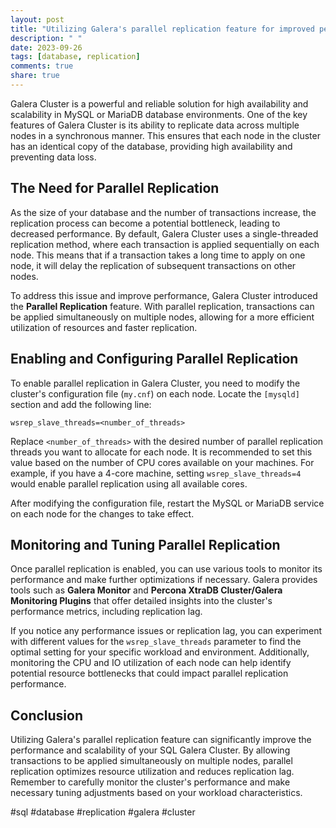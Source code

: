 ```yaml
---
layout: post
title: "Utilizing Galera's parallel replication feature for improved performance in SQL Galera Cluster"
description: " "
date: 2023-09-26
tags: [database, replication]
comments: true
share: true
---
```


Galera Cluster is a powerful and reliable solution for high availability and scalability in MySQL or MariaDB database environments. One of the key features of Galera Cluster is its ability to replicate data across multiple nodes in a synchronous manner. This ensures that each node in the cluster has an identical copy of the database, providing high availability and preventing data loss.

## The Need for Parallel Replication

As the size of your database and the number of transactions increase, the replication process can become a potential bottleneck, leading to decreased performance. By default, Galera Cluster uses a single-threaded replication method, where each transaction is applied sequentially on each node. This means that if a transaction takes a long time to apply on one node, it will delay the replication of subsequent transactions on other nodes.

To address this issue and improve performance, Galera Cluster introduced the **Parallel Replication** feature. With parallel replication, transactions can be applied simultaneously on multiple nodes, allowing for a more efficient utilization of resources and faster replication.

## Enabling and Configuring Parallel Replication

To enable parallel replication in Galera Cluster, you need to modify the cluster's configuration file (`my.cnf`) on each node. Locate the `[mysqld]` section and add the following line:

```
wsrep_slave_threads=<number_of_threads>
```

Replace `<number_of_threads>` with the desired number of parallel replication threads you want to allocate for each node. It is recommended to set this value based on the number of CPU cores available on your machines. For example, if you have a 4-core machine, setting `wsrep_slave_threads=4` would enable parallel replication using all available cores.

After modifying the configuration file, restart the MySQL or MariaDB service on each node for the changes to take effect.

## Monitoring and Tuning Parallel Replication

Once parallel replication is enabled, you can use various tools to monitor its performance and make further optimizations if necessary. Galera provides tools such as **Galera Monitor** and **Percona XtraDB Cluster/Galera Monitoring Plugins** that offer detailed insights into the cluster's performance metrics, including replication lag.

If you notice any performance issues or replication lag, you can experiment with different values for the `wsrep_slave_threads` parameter to find the optimal setting for your specific workload and environment. Additionally, monitoring the CPU and IO utilization of each node can help identify potential resource bottlenecks that could impact parallel replication performance.

## Conclusion

Utilizing Galera's parallel replication feature can significantly improve the performance and scalability of your SQL Galera Cluster. By allowing transactions to be applied simultaneously on multiple nodes, parallel replication optimizes resource utilization and reduces replication lag. Remember to carefully monitor the cluster's performance and make necessary tuning adjustments based on your workload characteristics.

#sql #database #replication #galera #cluster